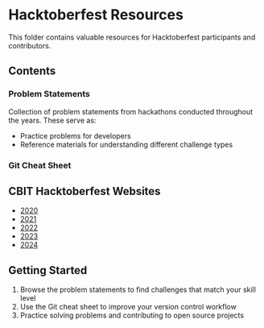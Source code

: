 # Hacktoberfest Resources

This folder contains valuable resources for Hacktoberfest participants and contributors.

## Contents

### Problem Statements
Collection of problem statements from hackathons conducted throughout the years. These serve as:
- Practice problems for developers
- Reference materials for understanding different challenge types

### Git Cheat Sheet

## CBIT Hacktoberfest Websites

- [2020](https://cbit-hacktoberfest20.vercel.app/)
- [2021](https://cbitosc.github.io/hacktoberfest21)
- [2022](https://cbitosc.github.io/hacktoberfest22/)
- [2023](http://cbit-hacktoberfest23.vercel.app/)
- [2024](http://cbit-hacktoberfest24.vercel.app/)

## Getting Started

1. Browse the problem statements to find challenges that match your skill level
2. Use the Git cheat sheet to improve your version control workflow
3. Practice solving problems and contributing to open source projects

